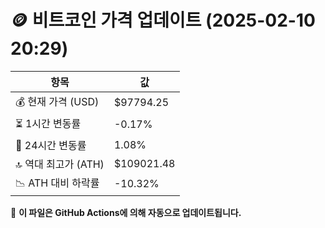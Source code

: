 # 🪙 비트코인 가격 업데이트 (2025-02-10 20:29)

| 항목                | 값 |
|--------------------|----------------|
| 💰 현재 가격 (USD) | $97794.25 |
| ⏳ 1시간 변동률    | -0.17% |
| 📆 24시간 변동률   | 1.08% |
| 🔝 역대 최고가 (ATH) | $109021.48 |
| 📉 ATH 대비 하락률 | -10.32% |

🔄 **이 파일은 GitHub Actions에 의해 자동으로 업데이트됩니다.**
